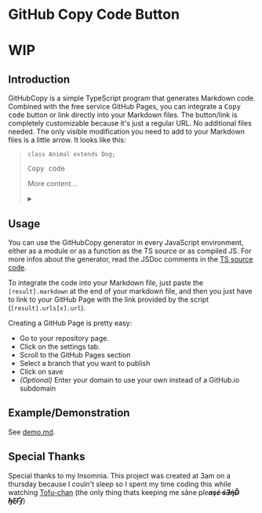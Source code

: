 # GitHub Copy Code Button
# WIP
## Introduction

GitHubCopy is a simple TypeScript program that generates Markdown code. Combined with the free service GitHub Pages, you can integrate a <kbd>Copy code</kbd> button or link directly into your Markdown files. The button/link is completely customizable because it's just a regular URL. No additional files needed. The only visible modification you need to add to your Markdown files is a little arrow. It looks like this:

> ```class Animal extends Dog;```
>
> <kbd>Copy code</kbd>
>
> More content...
>
> <details><summary></summary></details>

## Usage

You can use the GitHubCopy generator in every JavaScript environment, either as a module or as a function as the TS source or as compiled JS. For more infos about the generator, read the JSDoc comments in the [TS source code](generator.ts).

To integrate the code into your Markdown file, just paste the `[result].markdown` at the end of your markdown file, and then you just have to link to your GitHub Page with the link provided by the script (`[result].urls[x].url`).

Creating a GitHub Page is pretty easy:

- Go to your repository page.
- Click on the settings tab.
- Scroll to the GitHub Pages section
- Select a branch that you want to publish
- Click on save
- *(Optional)* Enter your domain to use your own instead of a GitHub.io subdomain

## Example/Demonstration

See [demo.md](demo.md).

## Special Thanks

Special thanks to my Insomnia. This project was created at 3am on a thursday because I couln't sleep so I spent my time coding this while watching [Tofu-chan](https://youtu.be/Cw_f4OgW0vQ) (the only thing thats keeping me sâne p*le****aş<s>έ śƎήĎ ђξҐſ</s>***)
